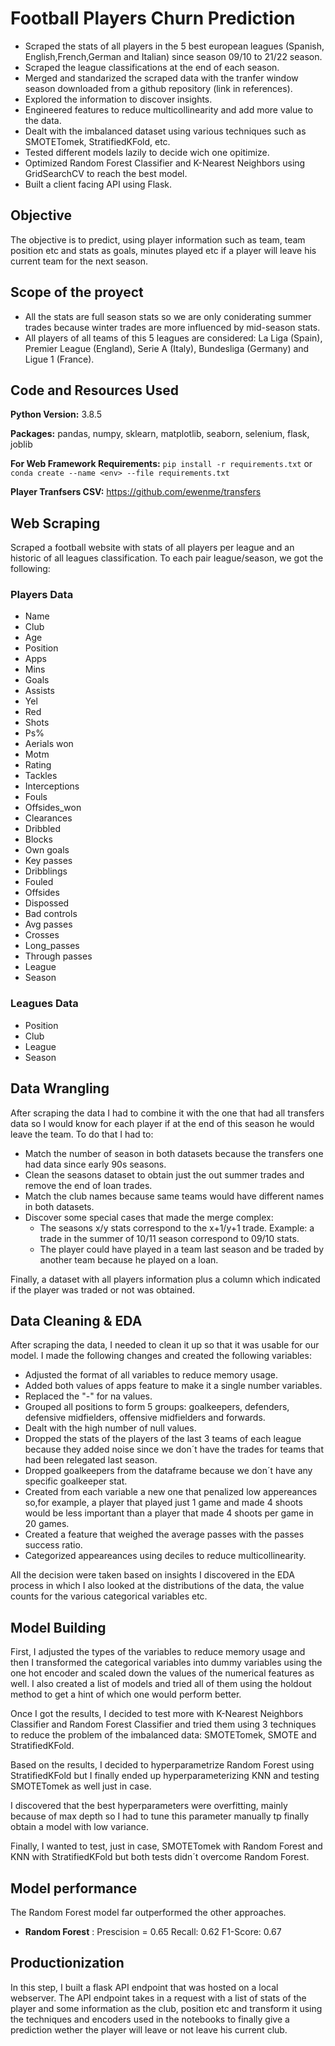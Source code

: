 # Football Players Churn Prediction
* Scraped the stats of all players in the 5 best european leagues (Spanish, English,French,German and Italian) since season 09/10 to 21/22 season.
* Scraped the league classifications at the end of each season.
* Merged and standarized the scraped data with the tranfer window season downloaded from a github repository (link in references).
* Explored the information to discover insights.
* Engineered features to reduce multicollinearity and add more value to the data.
* Dealt with the imbalanced dataset using various techniques such as SMOTETomek, StratifiedKFold, etc.
* Tested different models lazily to decide wich one opitimize.
* Optimized Random Forest Classifier and K-Nearest Neighbors using GridSearchCV to reach the best model.
* Built a client facing API using Flask.

## Objective
The objective is to predict, using player information such as team, team position etc and stats as goals, minutes played etc if a player will leave his current team
for the next season.
## Scope of the proyect
* All the stats are full season stats so we are only coniderating summer trades because winter trades are more influenced by mid-season stats.
* All players of all teams of this 5 leagues are considered: La Liga (Spain), Premier League (England), Serie A (Italy), Bundesliga (Germany) and Ligue 1 (France).
## Code and Resources Used 
**Python Version:** 3.8.5 

**Packages:** pandas, numpy, sklearn, matplotlib, seaborn, selenium, flask, joblib 

**For Web Framework Requirements:**  ```pip install -r requirements.txt``` or ```conda create --name <env> --file requirements.txt```

**Player Tranfsers CSV:** https://github.com/ewenme/transfers 

## Web Scraping
Scraped a football website with stats of all players per league and an historic of all leagues classification. To each pair league/season, we got the following:
### Players Data
 *  Name
 *	Club
 *	Age
 *	Position
 *	Apps
 *	Mins
 *	Goals
 *	Assists
 *	Yel
 *	Red
 *	Shots
 *	Ps%
 *	Aerials won
 *	Motm
 *	Rating
 *	Tackles
 *	Interceptions
 *	Fouls
 *	Offsides_won
 *	Clearances
 *	Dribbled
 *	Blocks
 *	Own goals
 *	Key passes
 *	Dribblings
 *	Fouled
 *	Offsides
 *	Dispossed
 *	Bad controls
 *	Avg passes
 *	Crosses
 *	Long_passes
 *	Through passes
 *	League
 *	Season

### Leagues Data
 *  Position
 *  Club
 *  League
 *  Season

## Data Wrangling
After scraping the data I had to combine it with the one that had all transfers data so I would know for each player if at the end of this season he
would leave the team. To do that I had to:
 *  Match the number of season in both datasets because the transfers one had data since early 90s seasons.
 *  Clean the seasons dataset to obtain just the out summer trades and remove the end of loan trades.
 *  Match the club names because same teams would have different names in both datasets.
 *	Discover some special cases that made the merge complex:
	*  The seasons x/y stats correspond to the x+1/y+1 trade. Example: a trade in the summer of 10/11 season correspond to 09/10 stats. 
	*  The player could have played in a team last season and be traded by another team because he played on a loan.

Finally, a dataset with all players information plus a column which indicated if the player was traded or not was obtained.

## Data Cleaning & EDA
After scraping the data, I needed to clean it up so that it was usable for our model. I made the following changes and created the following variables:

 *	Adjusted the format of all variables to reduce memory usage.
 *	Added both values of apps feature to make it a single number variables.
 *	Replaced the "-" for na values.
 *	Grouped all positions to form 5 groups: goalkeepers, defenders, defensive midfielders, offensive midfielders and forwards.
 *	Dealt with the high number of null values.
 *	Dropped the stats of the players of the last 3 teams of each league because they added noise since we don´t have the trades for teams that had been relegated last season.
 *	Dropped goalkeepers from the dataframe because we don´t have any specific goalkeeper stat.
 *	Created from each variable a new one that penalized low appereances so,for example, a player that played just 1 game and made 4 shoots would be less important than a player that made 4 shoots per game in 20 games.
 *	Created a feature that weighed the average passes with the passes success ratio.
 *	Categorized appeareances using deciles to reduce multicollinearity.
 
All the decision were taken based on insights I discovered in the EDA process in which I also looked at the distributions of the data, the value counts for the various categorical variables etc.

## Model Building 

First, I adjusted the types of the variables to reduce memory usage and then I transformed the categorical variables into dummy variables using the one hot encoder and scaled down the values of the numerical features as well. I also created a list of models and tried all of them using the holdout method to get a hint of which one would perform better.

Once I got the results, I decided to test more with K-Nearest Neighbors Classifier and Random Forest Classifier and tried them using 3 techniques to reduce the problem of the imbalanced data: SMOTETomek, SMOTE and StratifiedKFold.

Based on the results, I decided to hyperparametrize Random Forest using StratifiedKFold but I finally ended up hyperparameterizing KNN and testing SMOTETomek as well just in case.

I discovered that the best hyperparameters were overfitting, mainly because of max depth so I had to tune this parameter manually tp finally obtain a model with low variance.

Finally, I wanted to test, just in case, SMOTETomek with Random Forest and KNN with StratifiedKFold but both tests didn´t overcome Random Forest.

## Model performance
The Random Forest model far outperformed the other approaches. 
*	**Random Forest** : Prescision = 0.65 Recall: 0.62 F1-Score: 0.67

## Productionization 
In this step, I built a flask API endpoint that was hosted on a local webserver. The API endpoint takes in a request with a list of stats of the player and some information as the club, position etc and transform it using the techniques and encoders used in the notebooks to finally give a prediction wether the player will leave or not leave his current club.

